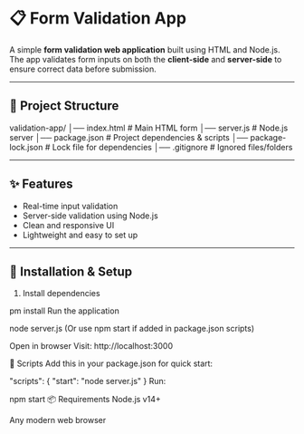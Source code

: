 # 📋 Form Validation App

A simple **form validation web application** built using HTML and Node.js.  
The app validates form inputs on both the **client-side** and **server-side** to ensure correct data before submission.

---

## 📂 Project Structure

validation-app/
│── index.html # Main HTML form
│── server.js # Node.js server
│── package.json # Project dependencies & scripts
│── package-lock.json # Lock file for dependencies
│── .gitignore # Ignored files/folders


---

## ✨ Features
- Real-time input validation  
- Server-side validation using Node.js  
- Clean and responsive UI  
- Lightweight and easy to set up  

---

## 🚀 Installation & Setup

1. Install dependencies

pm install
Run the application


node server.js
(Or use npm start if added in package.json scripts)

Open in browser
Visit: http://localhost:3000

📜 Scripts
Add this in your package.json for quick start:



"scripts": {
  "start": "node server.js"
}
Run:

npm start
📦 Requirements
Node.js v14+

Any modern web browser

